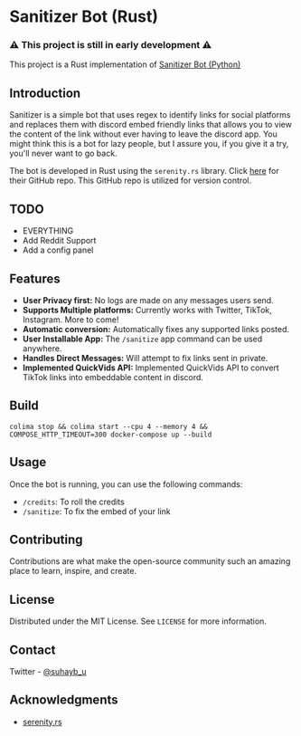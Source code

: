 # Sanitizer Bot (Rust)

### ⚠️ This project is still in early development ⚠️
This project is a Rust implementation of [Sanitizer Bot (Python)](https://github.com/Suhaybu/sanitizer-bot-py)

## Introduction

Sanitizer is a simple bot that uses regex to identify links for social platforms and replaces them with discord embed friendly links that allows you to view the content of the link without ever having to leave the discord app. You might think this is a bot for lazy people, but I assure you, if you give it a try, you'll never want to go back.

The bot is developed in Rust using the `serenity.rs` library. Click [here](https://github.com/serenity-rs/serenity) for their GitHub repo. This GitHub repo is utilized for version control.

## TODO

-   EVERYTHING
-   Add Reddit Support
-   Add a config panel

## Features

-   **User Privacy first:** No logs are made on any messages users send.
-   **Supports Multiple platforms:** Currently works with Twitter, TikTok, Instagram. More to come!
-   **Automatic conversion:** Automatically fixes any supported links posted.
-   **User Installable App:** The `/sanitize` app command can be used anywhere.
-   **Handles Direct Messages:** Will attempt to fix links sent in private.
-   **Implemented QuickVids API:** Implemented QuickVids API to convert TikTok links into embeddable content in discord.


## Build
```colima stop && colima start --cpu 4 --memory 4 && COMPOSE_HTTP_TIMEOUT=300 docker-compose up --build```

## Usage

Once the bot is running, you can use the following commands:
-   `/credits`: To roll the credits
-   `/sanitize`: To fix the embed of your link
## Contributing

Contributions are what make the open-source community such an amazing place to learn, inspire, and create.


## License

Distributed under the MIT License. See `LICENSE` for more information.

## Contact

Twitter - [@suhayb_u](https://twitter.com/suhayb_u)

## Acknowledgments
-   [serenity.rs](https://github.com/serenity-rs/serenity)

